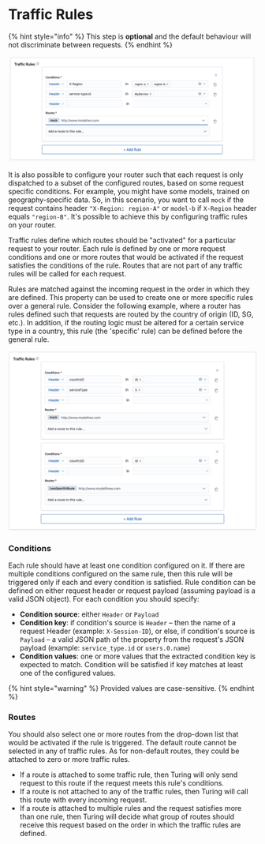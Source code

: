 # Traffic Rules

{% hint style="info" %}
This step is **optional** and the default behaviour will not discriminate between requests.
{% endhint %}

![](../../.gitbook/assets/create_router_rules.png)

It is also possible to configure your router such that each request is only dispatched to a subset of the configured routes, based on some request specific conditions. For example, you might have some models, trained on geography-specific data. So, in this scenario, you want to call `mock` if the request contains header `"X-Region: region-A"` or `model-b` if `X-Region` header equals `"region-B"`. It's possible to achieve this by configuring traffic rules on your router.

Traffic rules define which routes should be "activated" for a particular request to your router. Each rule is defined by one or more request conditions and one or more routes that would be activated if the request satisfies the conditions of the rule. Routes that are not part of any traffic rules will be called for each request.

Rules are matched against the incoming request in the order in which they are defined. This property can be used to create one or more specific rules over a general rule. Consider the following example, where a router has rules defined such that requests are routed by the country of origin (ID, SG, etc.). In addition, if the routing logic must be altered for a certain service type in a country, this rule (the 'specific' rule) can be defined before the general rule.

![](../../.gitbook/assets/create_router_rules_priority.png)

### Conditions

Each rule should have at least one condition configured on it. If there are multiple conditions configured on the same rule, then this rule will be triggered only if each and every condition is satisfied.  Rule condition can be defined on either request header or request payload (assuming payload is a valid JSON object).  For each condition you should specify:

* **Condition source**: either `Header` or `Payload`
* **Condition key**: if condition's source is `Header` – then the name of a request Header (example: `X-Session-ID`), or else, if condition's source is `Payload` – a valid JSON path of the property from the request's JSON payload (example: `service_type.id` or `users.0.name`)
* **Condition values**: one or more values that the extracted condition key is expected to match. Condition will be satisfied if key matches at least one of the configured values.<br/>

{% hint style="warning" %}
Provided values are case-sensitive.
{% endhint %}

### Routes   

You should also select one or more routes from the drop-down list that would be activated if the rule is triggered. The default route cannot be selected in any of traffic rules. As for non-default routes, they could be attached to zero or more traffic rules.

* If a route is attached to some traffic rule, then Turing will only send request to this route if the request meets this rule's conditions.
* If a route is not attached to any of the traffic rules, then Turing will call this route with every incoming request.
* If a route is attached to multiple rules and the request satisfies more than one rule, then Turing will decide what group of routes should receive this request based on the order in which the traffic rules are defined.
